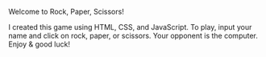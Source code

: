 Welcome to Rock, Paper, Scissors! 

I created this game using HTML, CSS, and JavaScript. To play, input your name and click on rock, paper, or scissors. Your opponent is the computer. Enjoy & good luck! 
